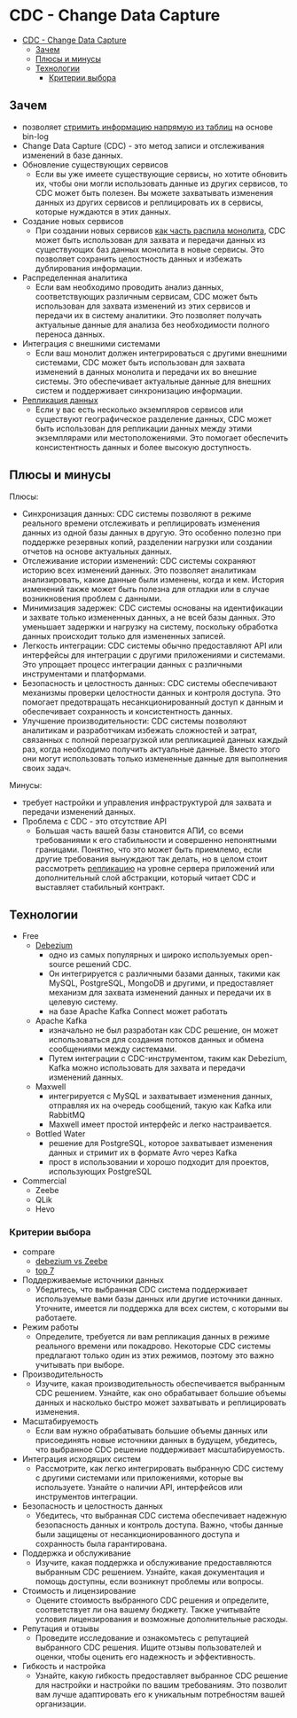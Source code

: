# CDC - Change Data Capture

- [CDC - Change Data Capture](#cdc---change-data-capture)
  - [Зачем](#зачем)
  - [Плюсы и минусы](#плюсы-и-минусы)
  - [Технологии](#технологии)
    - [Критерии выбора](#критерии-выбора)

## Зачем

- позволяет [стримить информацию напрямую из таблиц](https://habr.com/ru/companies/vk/articles/519354/) на основе bin-log
- Change Data Capture (CDC) - это метод записи и отслеживания изменений в базе данных. 
- Обновление существующих сервисов
  - Если вы уже имеете существующие сервисы, но хотите обновить их, чтобы они могли использовать данные из других сервисов, то CDC может быть полезен. Вы можете захватывать изменения данных из других сервисов и реплицировать их в сервисы, которые нуждаются в этих данных.
- Создание новых сервисов
  - При создании новых сервисов [как часть распила монолита](../pattern/monolit2msa.md), CDC может быть использован для захвата и передачи данных из существующих баз данных монолита в новые сервисы. Это позволяет сохранить целостность данных и избежать дублирования информации.
- Распределенная аналитика
   - Если вам необходимо проводить анализ данных, соответствующих различным сервисам, CDC может быть использован для захвата изменений из этих сервисов и передачи их в систему аналитики. Это позволяет получать актуальные данные для анализа без необходимости полного переноса данных.
- Интеграция с внешними системами
  - Если ваш монолит должен интегрироваться с другими внешними системами, CDC может быть использован для захвата изменений в данных монолита и передачи их во внешние системы. Это обеспечивает актуальные данные для внешних систем и поддерживает синхронизацию информации.
- [Репликация данных](sync.data.md)
  - Если у вас есть несколько экземпляров сервисов или существуют географическое разделение данных, CDC может быть использован для репликации данных между этими экземплярами или местоположениями. Это помогает обеспечить консистентность данных и более высокую доступность.

## Плюсы и минусы

Плюсы:

- Синхронизация данных: CDC системы позволяют в режиме реального времени отслеживать и реплицировать изменения данных из одной базы данных в другую. Это особенно полезно при поддержке резервных копий, разделении нагрузки или создании отчетов на основе актуальных данных.
- Отслеживание истории изменений: CDC системы сохраняют историю всех изменений данных. Это позволяет аналитикам анализировать, какие данные были изменены, когда и кем. История изменений также может быть полезна для отладки или в случае возникновения проблем с данными.
- Минимизация задержек: CDC системы основаны на идентификации и захвате только измененных данных, а не всей базы данных. Это уменьшает задержки и нагрузку на систему, поскольку обработка данных происходит только для измененных записей.
- Легкость интеграции: CDC системы обычно предоставляют API или интерфейсы для интеграции с другими приложениями и системами. Это упрощает процесс интеграции данных с различными инструментами и платформами.
- Безопасность и целостность данных: CDC системы обеспечивают механизмы проверки целостности данных и контроля доступа. Это помогает предотвращать несанкционированный доступ к данным и обеспечивает сохранность и консистентность данных.
- Улучшение производительности: CDC системы позволяют аналитикам и разработчикам избежать сложностей и затрат, связанных с полной перезагрузкой или репликацией данных каждый раз, когда необходимо получить актуальные данные. Вместо этого они могут использовать только измененные данные для выполнения своих задач.

Минусы:

- требует настройки и управления инфраструктурой для захвата и передачи изменений данных.
- Проблема с CDC - это отсутствие API
  - Большая часть вашей базы становится АПИ, со всеми требованиями к его стабильности и совершенно непонятными границами. Понятно, что это может быть приемлемо, если другие требования вынуждают так делать, но в целом стоит рассмотреть [репликацию](../pattern/sync.data.md) на уровне сервера приложений или дополнительный слой абстракции, который читает CDC и выставляет стабильный контракт.

## Технологии

- Free
  - [Debezium](../../technology/cdc/debezium.md)
    - одно из самых популярных и широко используемых open-source решений CDC.
    - Он интегрируется с различными базами данных, такими как MySQL, PostgreSQL, MongoDB и другими, и предоставляет механизм для захвата изменений данных и передачи их в целевую систему.
    - на базе Apache Kafka Connect может работать
  - Apache Kafka
    - изначально не был разработан как CDC решение, он может использоваться для создания потоков данных и обмена сообщениями между системами. 
    - Путем интеграции с CDC-инструментом, таким как Debezium, Kafka можно использовать для захвата и передачи изменений данных.
  - Maxwell
    - интегрируется с MySQL и захватывает изменения данных, отправляя их на очередь сообщений, такую как Kafka или RabbitMQ
    - Maxwell имеет простой интерфейс и легко настраивается.
  - Bottled Water
    - решение для PostgreSQL, которое захватывает изменения данных и стримит их в формате Avro через Kafka
    - прост в использовании и хорошо подходит для проектов, использующих PostgreSQL
- Commercial
  - Zeebe
  - QLik
  - Hevo

### Критерии выбора

- compare
  - [debezium vs Zeebe](https://habr.com/ru/companies/raiffeisenbank/articles/594117/)
  - [top 7](https://hevodata.com/learn/7-best-cdc-tools/)
- Поддерживаемые источники данных
  - Убедитесь, что выбранная CDC система поддерживает используемые вами базы данных или другие источники данных. Уточните, имеется ли поддержка для всех систем, с которыми вы работаете.
- Режим работы
  - Определите, требуется ли вам репликация данных в режиме реального времени или покадрово. Некоторые CDC системы предлагают только один из этих режимов, поэтому это важно учитывать при выборе.
- Производительность
  - Изучите, какая производительность обеспечивается выбранным CDC решением. Узнайте, как оно обрабатывает большие объемы данных и насколько быстро может захватывать и реплицировать изменения.
- Масштабируемость
  - Если вам нужно обрабатывать большие объемы данных или присоединять новые источники данных в будущем, убедитесь, что выбранное CDC решение поддерживает масштабируемость.
- Интеграция исходящих систем
  - Рассмотрите, как легко интегрировать выбранную CDC систему с другими системами или приложениями, которые вы используете. Узнайте о наличии API, интерфейсов или инструментов интеграции.
- Безопасность и целостность данных
  - Убедитесь, что выбранная CDC система обеспечивает надежную безопасность данных и контроль доступа. Важно, чтобы данные были защищены от несанкционированного доступа и сохранность была гарантирована.
- Поддержка и обслуживание
  - Изучите, какая поддержка и обслуживание предоставляются выбранным CDC решением. Узнайте, какая документация и помощь доступны, если возникнут проблемы или вопросы.
- Стоимость и лицензирование  
  - Оцените стоимость выбранного CDC решения и определите, соответствует ли она вашему бюджету. Также учитывайте условия лицензирования и возможные дополнительные расходы.
- Репутация и отзывы
  - Проведите исследование и ознакомьтесь с репутацией выбранного CDC решения. Ищите отзывы пользователей и оценки, чтобы оценить его надежность и эффективность.
- Гибкость и настройка
  - Узнайте, какую гибкость предоставляет выбранное CDC решение для настройки и настройки по вашим требованиям. Это позволит вам лучше адаптировать его к уникальным потребностям вашей организации.
